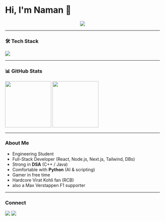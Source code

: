 # Hi, I'm Naman 👋  

<p align="center">
  <img src="https://readme-typing-svg.herokuapp.com?size=22&color=3CB371&center=true&vCenter=true&width=500&height=45&lines=Full+Stack+Developer;DSA+Practitioner;AI+Explorer;Gamer;Virat+Kohli+%26+Max+Verstappen+Fan" />
</p>

---

### 🛠️ Tech Stack
<p>
  <img src="https://skillicons.dev/icons?i=cpp,java,py,js,ts,html,css,react,nextjs,nodejs,express,tailwind,bootstrap,git,github,vscode,mongodb,mysql,postgres" />
</p>

---

### 📊 GitHub Stats
<p>
  <img src="https://github-readme-stats.vercel.app/api?username=namangaonkar&show_icons=true&theme=tokyonight" height="150"/>
  <img src="https://github-readme-stats.vercel.app/api/top-langs/?username=namangaonkar&layout=compact&theme=tokyonight" height="150"/>
</p>

---

### About Me
-  Engineering Student  
-  Full-Stack Developer (React, Node.js, Next.js, Tailwind, DBs)  
-  Strong in **DSA** (C++ / Java)  
-  Comfortable with **Python** (AI & scripting)  
-  Gamer in free time  
-  Hardcore Virat Kohli fan (RCB) 
-  also a Max Verstappen F1 supporter  

---

### Connect
<p>
  <a href="https://github.com/NamanGaonkar"><img src="https://img.shields.io/badge/GitHub-000?style=for-the-badge&logo=github" /></a>
  <a href="https://www.linkedin.com/in/naman-gaonkar-640822325/"><img src="https://img.shields.io/badge/LinkedIn-0077B5?style=for-the-badge&logo=linkedin&logoColor=white" /></a>
</p>

